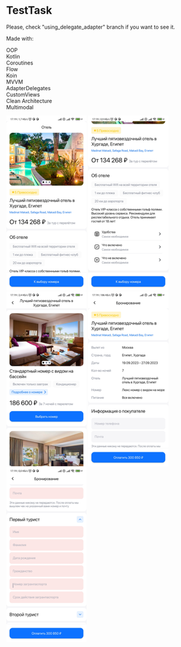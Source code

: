 # TestTask
Please, check "using_delegate_adapter" branch if you want to see it.

Made with:<br />

OOP<br />
Kotlin<br />
Coroutines<br />
Flow<br />
Koin<br />
MVVM<br />
AdapterDelegates<br />
CustomViews<br />
Clean Architecture<br />
Multimodal<br />

<img src="screenshots/screenshot1.jpg" width="216" height="468"/> <img src="screenshots/screenshot2.jpg" width="216" height="468"/> <img src="screenshots/screenshot3.jpg" width="216" height="468"/> <img src="screenshots/screenshot4.jpg" width="216" height="468"/> <img src="screenshots/screenshot5.jpg" width="216" height="468"/>
